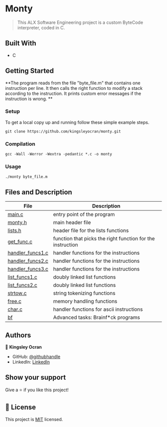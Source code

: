 # Monty

> This ALX Software Engineering project is a custom ByteCode interpreter, coded in C.


## Built With

- C


## Getting Started

**The program reads from the file "byte_file.m" that contains one instruction per line. It then calls the right function to modify a stack according to the instruction. It prints custom error messages if the instruction is wrong.
**

### Setup
To get a local copy up and running follow these simple example steps.

```git clone https://github.com/kingsleyocran/monty.git```

### Compilation

```gcc -Wall -Werror -Wextra -pedantic *.c -o monty```

### Usage

```./monty byte_file.m```

## Files and Description

File | Description
---- | -----------
[main.c](./main.c) | entry point of the program
[monty.h](./monty.h) | main header file
[lists.h](./lists.h) | header file for the lists functions
[get_func.c](./get_func.c) | function that picks the right function for the instruction
[handler_funcs1.c](./handler_funcs1.c) | handler functions for the instructions
[handler_funcs2.c](./handler_funcs2.c) | handler functions for the instructions
[handler_funcs3.c](./handler_funcs3.c) | handler functions for the instructions
[list_funcs1.c](./list_funcs1.c) | doubly linked list functions
[list_funcs2.c](./list_funcs2.c) | doubly linked list functions
[strtow.c](./strtow.c) | string tokenizing functions
[free.c](./free.c) | memory handling functions
[char.c](./char.c) | handler functions for ascii instructions
[bf](./bf) | Advanced tasks: Brainf*ck programs

## Authors

👤 **Kingsley Ocran**

- GitHub: [@githubhandle](https://github.com/kingsleyocran)
- LinkedIn: [LinkedIn](https://www.linkedin.com/in/kingsley-ocran-9909a3186/)


## Show your support

Give a ⭐️ if you like this project!


## 📝 License

This project is [MIT](./MIT.md) licensed.